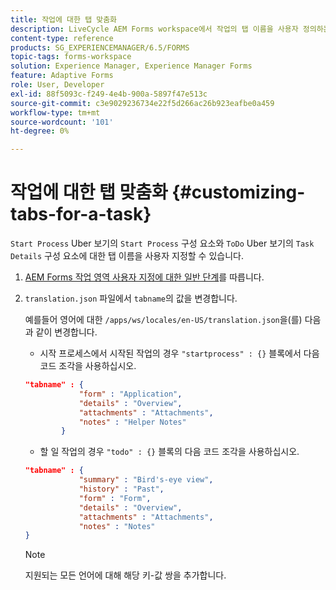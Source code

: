 ```yaml
---
title: 작업에 대한 탭 맞춤화
description: LiveCycle AEM Forms workspace에서 작업의 탭 이름을 사용자 정의하는 방법
content-type: reference
products: SG_EXPERIENCEMANAGER/6.5/FORMS
topic-tags: forms-workspace
solution: Experience Manager, Experience Manager Forms
feature: Adaptive Forms
role: User, Developer
exl-id: 88f5093c-f249-4e4b-900a-5897f47e513c
source-git-commit: c3e9029236734e22f5d266ac26b923eafbe0a459
workflow-type: tm+mt
source-wordcount: '101'
ht-degree: 0%

---
```


# 작업에 대한 탭 맞춤화 {#customizing-tabs-for-a-task}

`Start Process` Uber 보기의 `Start Process` 구성 요소와 `ToDo` Uber 보기의 `Task Details` 구성 요소에 대한 탭 이름을 사용자 지정할 수 있습니다.

1. [AEM Forms 작업 영역 사용자 지정에 대한 일반 단계](/help/forms/using/generic-steps-html-workspace-customization.md)를 따릅니다.
1. `translation.json` 파일에서 `tabname`의 값을 변경합니다.

   예를들어 영어에 대한 `/apps/ws/locales/en-US/translation.json`을(를) 다음과 같이 변경합니다.

   * 시작 프로세스에서 시작된 작업의 경우 `"startprocess" : {}` 블록에서 다음 코드 조각을 사용하십시오.

   ```json
   "tabname" : {
               "form" : "Application",
               "details" : "Overview",
               "attachments" : "Attachments",
               "notes" : "Helper Notes"
           }
   ```

   * 할 일 작업의 경우 `"todo" : {}` 블록의 다음 코드 조각을 사용하십시오.

   ```json
   "tabname" : {
               "summary" : "Bird's-eye view",
               "history" : "Past",
               "form" : "Form",
               "details" : "Overview",
               "attachments" : "Attachments",
               "notes" : "Notes"
   }
   ```

   >[!NOTE]
   >
   >지원되는 모든 언어에 대해 해당 키-값 쌍을 추가합니다.

